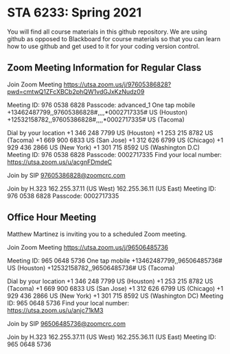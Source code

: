 # STA 6233: Spring 2021

You will find all course materials in this github repository. We are using github as opposed to Blackboard for course materials so that you can learn how to use github and get used to it for your coding version control.

## Zoom Meeting Information for Regular Class
Join Zoom Meeting
https://utsa.zoom.us/j/97605386828?pwd=cmtwQ1ZFcXBCb2phQW1vdGJxKzNudz09

Meeting ID: 976 0538 6828
Passcode: advanced_1
One tap mobile
+13462487799,,97605386828#,,,,*0002717335# US (Houston)
+12532158782,,97605386828#,,,,*0002717335# US (Tacoma)

Dial by your location
        +1 346 248 7799 US (Houston)
        +1 253 215 8782 US (Tacoma)
        +1 669 900 6833 US (San Jose)
        +1 312 626 6799 US (Chicago)
        +1 929 436 2866 US (New York)
        +1 301 715 8592 US (Washington D.C)
Meeting ID: 976 0538 6828
Passcode: 0002717335
Find your local number: https://utsa.zoom.us/u/acgnFDmdeC

Join by SIP
97605386828@zoomcrc.com

Join by H.323
162.255.37.11 (US West)
162.255.36.11 (US East)
Meeting ID: 976 0538 6828
Passcode: 0002717335

## Office Hour Meeting
Matthew Martinez is inviting you to a scheduled Zoom meeting.

Join Zoom Meeting
https://utsa.zoom.us/j/96506485736

Meeting ID: 965 0648 5736
One tap mobile
+13462487799,,96506485736# US (Houston)
+12532158782,,96506485736# US (Tacoma)

Dial by your location
        +1 346 248 7799 US (Houston)
        +1 253 215 8782 US (Tacoma)
        +1 669 900 6833 US (San Jose)
        +1 312 626 6799 US (Chicago)
        +1 929 436 2866 US (New York)
        +1 301 715 8592 US (Washington DC)
Meeting ID: 965 0648 5736
Find your local number: https://utsa.zoom.us/u/anjc71kM3

Join by SIP
96506485736@zoomcrc.com

Join by H.323
162.255.37.11 (US West)
162.255.36.11 (US East)
Meeting ID: 965 0648 5736
